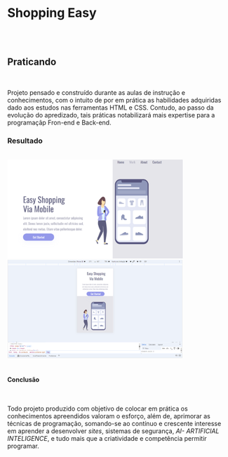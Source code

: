 <h1>Shopping Easy</h1>
<br>
<br>
<h2>Praticando</h2>
<br>
<p>Projeto pensado e construído durante as aulas de instrução e conhecimentos,
com o intuito de por em prática as habilidades adquiridas dado aos estudos nas 
ferramentas HTML e CSS. Contudo, ao passo da evolução do apredizado, tais práticas 
notabilizará mais expertise para a programaçãp Fron-end e Back-end.</p>

<h3>Resultado</h3>
<br>
<img src="https://github.com/Sidsantos87/shopping-easy/blob/main/img/down.png?raw=true" alt="imagem-computador" width="400px">
<img src="https://github.com/Sidsantos87/shopping-easy/blob/main/img/celular.png?raw=true" alt="imagem-responsiva" width="400px">
<br>
<br>
<h4>Conclusão</h4>
<br>
<p>Todo projeto produzido com objetivo de colocar em prática os conhecimentos apreendidos
valoram o esforço, além de, aprimorar as técnicas de programação, somando-se ao contínuo e 
crescente interesse em aprender a desenvolver <i>sites</i>, sistemas de segurança, <i>AI- 
ARTIFICIAL INTELIGENCE</i>, e tudo mais que a criatividade e competência permitir programar.</p>
